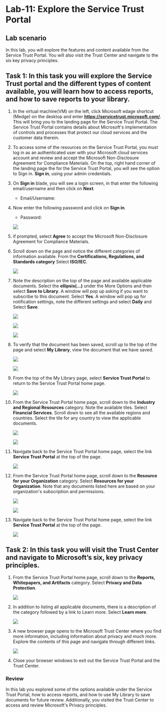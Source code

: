 # Lab-11: Explore the Service Trust Portal

## Lab scenario

In this lab, you will explore the features and content available from the Service Trust Portal. You will also visit the Trust Center and navigate to the six key privacy principles.

## Task 1: In this task you will explore the Service Trust portal and the different types of content available, you will learn how to access reports, and how to save reports to your library. 

1. In the virtual machine(VM) on the left, click Microsoft edage shortcut (Medge) on the desktop and enter **https://servicetrust.microsoft.com/**.  This will bring you to the landing page for the Service Trust Portal. The Service Trust Portal contains details about Microsoft's implementation of controls and processes that protect our cloud services and the customer data therein. 

1. To access some of the resources on the Service Trust Portal, you must log in as an authenticated user with your Microsoft cloud services account and review and accept the Microsoft Non-Disclosure Agreement for Compliance Materials. On the top, right hand corner of the landing page the for the Service Trust Portal, you will see the option to Sign in.  **Sign in**, using your admin credentials. 

1. On **Sign in** blade, you will see a login screen, in that enter the following email/username and then click on **Next**. 
   * Email/Username: <inject key="AzureAdUserEmail"></inject>

1. Now enter the following password and click on **Sign in**.
   * Password: <inject key="AzureAdUserPassword"></inject>

    ![](../Images/sc-900-lab11-3.png)
    
1. if prompted, select **Agree** to accept the Microsoft Non-Disclosure Agreement for Compliance Materials.
    
1. Scroll down on the page and notice the different categories of information available. From the **Certifications, Regulations, and Standards category** Select **ISO/IEC**.

   ![](../Images/sc-900-11-4.png)

1. Note the description on the top of the page and available applicable documents. Select the **ellipsis(...)** under the More Options and then select **Save to Library**. A window will pop up asking if you want to subscribe to this document.  Select **Yes**. A window will pop up for notification settings, note the different settings and select **Daily** and Select **Save**.

   ![](../Images/sc-900-lab11-5-6.png)
   
   ![](../Images/sc-900-lab11-5-7-1.png)
   
   ![](../Images/sc-900-lab11-5-8-1.png)

1. To verify that the document has been saved, scroll up to the top of the page and select **My Library**, view the document that we have saved.

   ![](../Images/sc-900-lab11-7.png)
   
   ![](../Images/sc-900-lab11-7-1.png)

1. From the top of the My Library page, select **Service Trust Portal** to return to the Service Trust Portal home page.

   ![](../Images/sc-900-lab11-8.png)
   
1. From the Service Trust Portal home page, scroll down to the **Industry and Regional Resources** category.  Note the available tiles.  Select **Financial Services**.  Scroll down to see all the available regions and countries.  Select the tile for any country to view the applicable documents.
 
   ![](../Images/sc-900-lab11-9.png)
   
   ![](../Images/sc-900-lab11-9-1.png)
 
1. Navigate back to the Service Trust Portal home page, select the link **Service Trust Portal** at the top of the page.
   
    ![](../Images/sc-900-lab11-8.png)
    
1. From the Service Trust Portal home page, scroll down to the **Resource for your Organization** category. Select **Resources for your Organization**.  Note that any documents listed here are based on your organization's subscription and permissions.    

   ![](../Images/sc-900-lab11-11.png)
   
   ![](../Images/sc-900-11-11-1.png)
   
1. Navigate back to the Service Trust Portal home page, select the link **Service Trust Portal** at the top of the page.

   ![](../Images/sc-900-lab11-8.png)
    
## Task 2: In this task you will visit the Trust Center and navigate to Microsoft’s six, key privacy principles.

1. From the Service Trust Portal home page, scroll down to the **Reports, Whitepapers, and Artifacts** category. Select **Privacy and Data Protection**.  

   ![](../Images/sc-900lab11-T1-1.png)

1. In addition to listing all applicable documents, there is a description of the category followed by a link to Learn more.  Select **Learn more**.

   ![](../Images/sc-900lab11-T1-2.png)

1. A new browser page opens to the Microsoft Trust Center where you find more information, including information about privacy and much more. Explore the contents of this page and navigate through different links.

   ![](../Images/sc-900lab11-T1-3.png)

1. Close your browser windows to exit out the Service Trust Portal and the Trust Center.

### Review

In this lab you explored some of the options available under the Service Trust Portal, how to access reports, and how to use My Library to save documents for future review.  Additionally, you visited the Trust Center to access and review Microsoft's Privacy principles.
